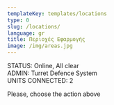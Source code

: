 ```yaml
---
templateKey: templates/locations
type: 0
slug: /locations/
language: gr
title: Περιοχές Eφαρμογής
image: /img/areas.jpg
---
```

STATUS: Online, All clear </br>
ADMIN: Turret Defence System </br>
UNITS CONNECTED: 2 </br>

Please, choose the action above